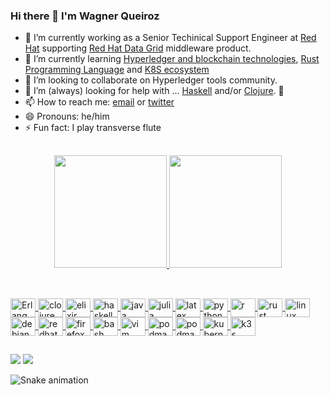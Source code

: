 ### Hi there 👋 I'm Wagner Queiroz

- 🔭 I’m currently working as a Senior Techinical Support Engineer at [Red Hat](https://www.redhat.com/) supporting [Red Hat Data Grid](https://developers.redhat.com/products/datagrid/overview) middleware product.
- 🌱 I’m currently learning [Hyperledger and blockchain technologies](https://www.hyperledger.org/), [Rust Programming Language](https://www.rust-lang.org/learn) and [K8S ecosystem](https://kubernetes.io/)
- 👯 I’m looking to collaborate on Hyperledger tools community.
- 🤔 I’m (always) looking for help with ... [Haskell](https://www.haskell.org/) and/or [Clojure](https://clojure.org/). :shrug:
- 📫 How to reach me: [email](mailto:wagnersq@gmail.com) or [twitter](https://twitter.com/wagnersq_)
- 😄 Pronouns: he/him
- ⚡ Fun fact: I play transverse flute

##

<div align="center">
  <a href="https://github.com/wagnersq">
  <img height="180em" src="https://github-readme-stats.vercel.app/api?username=wagnersq&show_icons=true&theme=dark&include_all_commits=true&count_private=true"/>
  <img height="180em" src="https://github-readme-stats.vercel.app/api/top-langs/?username=wagnersq&layout=compact&langs_count=7&theme=dark"/>
</div>

##

<div style="display: inline_block"><br>
  <link rel="stylesheet" href="https://cdn.jsdelivr.net/gh/devicons/devicon@v2.15.1/devicon.min.css">
    <img align="center" alt="Erlang" height="30" width="40" src="https://cdn.jsdelivr.net/gh/devicons/devicon/icons/erlang/erlang-plain-wordmark.svg" />
    <img align="center" alt="clojure" height="30" width="40" src="https://cdn.jsdelivr.net/gh/devicons/devicon/icons/clojure/clojure-original.svg" />
    <img align="center" alt="elixir" height="30" width="40" src="https://cdn.jsdelivr.net/gh/devicons/devicon/icons/elixir/elixir-original.svg" />
    <img align="center" alt="haskell" height="30" width="40" src="https://cdn.jsdelivr.net/gh/devicons/devicon/icons/haskell/haskell-original.svg" />
    <img align="center" alt="java" height="30" width="40" src="https://cdn.jsdelivr.net/gh/devicons/devicon/icons/java/java-original.svg" />
    <img align="center" alt="julia" height="30" width="40" src="https://cdn.jsdelivr.net/gh/devicons/devicon/icons/julia/julia-original.svg" />    
    <img align="center" alt="latex" height="30" width="40" src="https://cdn.jsdelivr.net/gh/devicons/devicon/icons/latex/latex-original.svg" />
    <img align="center" alt="python" height="30" width="40" src="https://cdn.jsdelivr.net/gh/devicons/devicon/icons/python/python-original.svg" />
    <img align="center" alt="r" height="30" width="40" src="https://cdn.jsdelivr.net/gh/devicons/devicon/icons/r/r-original.svg" />
    <img align="center" alt="rust" height="30" width="40" src="https://cdn.jsdelivr.net/gh/devicons/devicon/icons/rust/rust-plain.svg" />
    <img align="center" alt="linux" height="30" width="40" src="https://cdn.jsdelivr.net/gh/devicons/devicon/icons/linux/linux-original.svg" />
    <img align="center" alt="debian" height="30" width="40" src="https://cdn.jsdelivr.net/gh/devicons/devicon/icons/debian/debian-original.svg" />
    <img align="center" alt="redhat" height="30" width="40" src="https://cdn.jsdelivr.net/gh/devicons/devicon/icons/redhat/redhat-original.svg" />
    <img align="center" alt="firefox" height="30" width="40" src="https://cdn.jsdelivr.net/gh/devicons/devicon/icons/firefox/firefox-original.svg" />
    <img align="center" alt="bash" height="30" width="40" src="https://cdn.jsdelivr.net/gh/devicons/devicon/icons/bash/bash-original.svg" />
    <img align="center" alt="vim" height="30" width="40" src="https://cdn.jsdelivr.net/gh/devicons/devicon/icons/vim/vim-original.svg" />
    <img align="center" alt="podman" height="30" width="40" src="https://cdn.jsdelivr.net/gh/devicons/devicon/icons/podman/podman-original.svg" />
    <img align="center" alt="podman" height="30" width="40" src="https://cdn.jsdelivr.net/gh/devicons/devicon/icons/docker/docker-original.svg" />
    <img align="center" alt="kubernetes" height="30" width="40" src="https://cdn.jsdelivr.net/gh/devicons/devicon/icons/kubernetes/kubernetes-plain.svg" />
    <img align="center" alt="k3s" height="30" width="40" src="https://cdn.jsdelivr.net/gh/devicons/devicon/icons/k3s/k3s-original.svg" />
</div>
  
##
 
<div>
  <a href = "mailto:wagnersq@gmail.com"><img src="https://img.shields.io/badge/Gmail-D14836?style=for-the-badge&logo=gmail&logoColor=white" target="_blank"></a>
  <a href="https://www.linkedin.com/in/wagnersq/" target="_blank"><img src="https://img.shields.io/badge/-LinkedIn-%230077B5?style=for-the-badge&logo=linkedin&logoColor=white" target="_blank"></a> 
  
  ![Snake animation](https://github.com/wagnersq/wagnersq/blob/output/github-contribution-grid-snake.svg)
</div>
